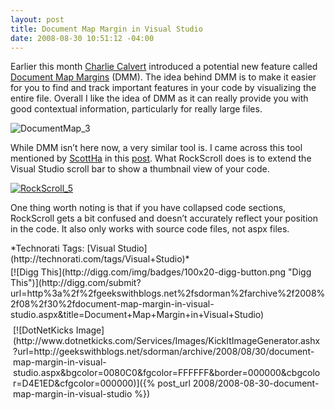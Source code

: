 ```yaml
---
layout: post
title: Document Map Margin in Visual Studio
date: 2008-08-30 10:51:12 -04:00
---
```


Earlier this month [Charlie Calvert](http://blogs.msdn.com/charlie/default.aspx) introduced a potential new feature called [Document Map Margins](http://code.msdn.microsoft.com/vslangfutures/Wiki/View.aspx?title=Document%20Map%20Margin&referringTitle=Home) (DMM). The idea behind DMM is to make it easier for you to find and track important features in your code by visualizing the entire file. Overall I like the idea of DMM as it can really provide you with good contextual information, particularly for really large files.

![DocumentMap_3](http://gwb.blob.core.windows.net/sdorman/WindowsLiveWriter/DocumentMapMargininVisualStudio_8EEF/DocumentMap_3_3.png "DocumentMap_3") 

While DMM isn’t here now, a very similar tool is. I came across this tool mentioned by [ScottHa](http://www.hanselman.com/blog/) in this [post](http://www.hanselman.com/blog/IntroducingRockScroll.aspx). What RockScroll does is to extend the Visual Studio scroll bar to show a thumbnail view of your code. 

[![RockScroll_5](http://gwb.blob.core.windows.net/sdorman/WindowsLiveWriter/DocumentMapMargininVisualStudio_8EEF/RockScroll_5_thumb.png "RockScroll_5")](http://gwb.blob.core.windows.net/sdorman/WindowsLiveWriter/DocumentMapMargininVisualStudio_8EEF/RockScroll_5_2.png) 

One thing worth noting is that if you have collapsed code sections, RockScroll gets a bit confused and doesn’t accurately reflect your position in the code. It also only works with source code files, not aspx files.

  <div style="padding-bottom: 0px; margin: 0px; padding-left: 0px; padding-right: 0px; display: inline; float: none; padding-top: 0px" id="scid:0767317B-992E-4b12-91E0-4F059A8CECA8:02e7f558-747f-45a5-a025-a098feaf5f70" class="wlWriterSmartContent">*Technorati Tags: [Visual Studio](http://technorati.com/tags/Visual+Studio)*</div><div class="wlWriterHeaderFooter" style="text-align:left; margin:0px; padding:4px 0px 4px 0px;">[![Digg This](http://digg.com/img/badges/100x20-digg-button.png "Digg This")](http://digg.com/submit?url=http%3a%2f%2fgeekswithblogs.net%2fsdorman%2farchive%2f2008%2f08%2f30%2fdocument-map-margin-in-visual-studio.aspx&title=Document+Map+Margin+in+Visual+Studio)</div><div class="wlWriterHeaderFooter" style="text-align:left; margin:0px; padding:4px 4px 4px 4px;">[![DotNetKicks Image](http://www.dotnetkicks.com/Services/Images/KickItImageGenerator.ashx?url=http://geekswithblogs.net/sdorman/archive/2008/08/30/document-map-margin-in-visual-studio.aspx&bgcolor=0080C0&fgcolor=FFFFFF&border=000000&cbgcolor=D4E1ED&cfgcolor=000000)]({% post_url 2008/2008-08-30-document-map-margin-in-visual-studio %})</div>
